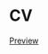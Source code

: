 # CV

[Preview](https://htmlpreview.github.io/?https://github.com/Alanolmo/CV/blob/main/index.html)
